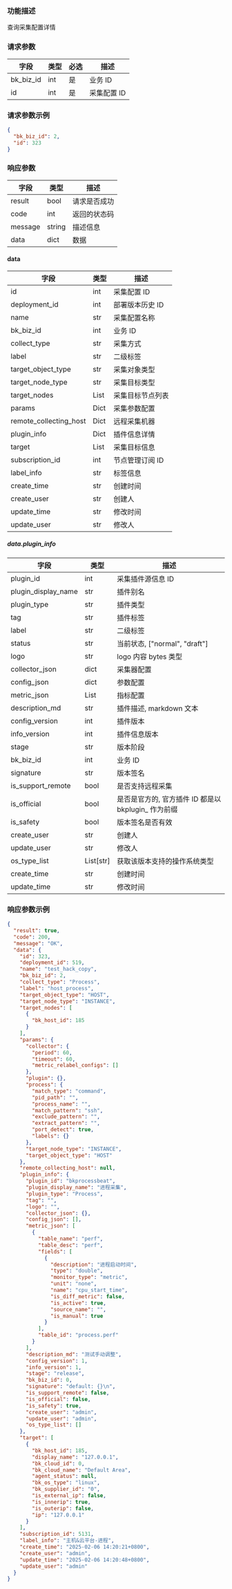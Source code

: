 ### 功能描述

查询采集配置详情


### 请求参数

| 字段        | 类型  | 必选  | 描述     |
| --------- | --- | --- | ------ |
| bk_biz_id | int | 是   | 业务 ID  |
| id        | int | 是   | 采集配置 ID |

### 请求参数示例

```json
{
  "bk_biz_id": 2,
  "id": 323
}
```

### 响应参数

| 字段      | 类型     | 描述     |
| ------- | ------ | ------ |
| result  | bool   | 请求是否成功 |
| code    | int    | 返回的状态码 |
| message | string | 描述信息   |
| data    | dict   | 数据     |

#### data

| 字段                     | 类型   | 描述        |
| ---------------------- | ---- | --------- |
| id                     | int  | 采集配置 ID   |
| deployment_id          | int  | 部署版本历史 ID |
| name                   | str  | 采集配置名称    |
| bk_biz_id              | int  | 业务 ID     |
| collect_type           | str  | 采集方式      |
| label                  | str  | 二级标签      |
| target_object_type     | str  | 采集对象类型    |
| target_node_type       | str  | 采集目标类型    |
| target_nodes           | List | 采集目标节点列表  |
| params                 | Dict | 采集参数配置    |
| remote_collecting_host | Dict | 远程采集机器    |
| plugin_info            | Dict | 插件信息详情    |
| target                 | List | 采集目标信息    |
| subscription_id        | int  | 节点管理订阅 ID |
| label_info             | str  | 标签信息      |
| create_time            | str  | 创建时间      |
| create_user            | str  | 创建人       |
| update_time            | str  | 修改时间      |
| update_user            | str  | 修改人       |

##### data.plugin_info

| 字段                   | 类型        | 描述                                 |
| -------------------- | --------- | ---------------------------------- |
| plugin_id            | int       | 采集插件源信息 ID                         |
| plugin_display_name  | str       | 插件别名                               |
| plugin_type          | str       | 插件类型                               |
| tag                  | str       | 插件标签                               |
| label                | str       | 二级标签                               |
| status               | str       | 当前状态, \["normal", "draft"\]        |
| logo                 | str       | logo 内容 bytes 类型                   |
| collector_json       | dict      | 采集器配置                              |
| config_json          | dict      | 参数配置                               |
| metric_json          | List      | 指标配置                               |
| description_md       | str       | 插件描述, markdown 文本                  |
| config_version       | int       | 插件版本                               |
| info_version         | int       | 插件信息版本                             |
| stage                | str       | 版本阶段                               |
| bk_biz_id            | int       | 业务 ID                              |
| signature            | str       | 版本签名                               |
| is_support_remote    | bool      | 是否支持远程采集                           |
| is_official          | bool      | 是否是官方的, 官方插件 ID 都是以 bkplugin_ 作为前缀 |
| is_safety            | bool      | 版本签名是否有效                           |
| create_user          | str       | 创建人                                |
| update_user          | str       | 修改人                                |
| os_type_list         | List[str] | 获取该版本支持的操作系统类型                     |
| create_time          | str       | 创建时间                               |
| update_time          | str       | 修改时间                               |

### 响应参数示例

```json
{
  "result": true,
  "code": 200,
  "message": "OK",
  "data": {
    "id": 323,
    "deployment_id": 519,
    "name": "test_hack_copy",
    "bk_biz_id": 2,
    "collect_type": "Process",
    "label": "host_process",
    "target_object_type": "HOST",
    "target_node_type": "INSTANCE",
    "target_nodes": [
      {
        "bk_host_id": 185
      }
    ],
    "params": {
      "collector": {
        "period": 60,
        "timeout": 60,
        "metric_relabel_configs": []
      },
      "plugin": {},
      "process": {
        "match_type": "command",
        "pid_path": "",
        "process_name": "",
        "match_pattern": "ssh",
        "exclude_pattern": "",
        "extract_pattern": "",
        "port_detect": true,
        "labels": {}
      },
      "target_node_type": "INSTANCE",
      "target_object_type": "HOST"
    },
    "remote_collecting_host": null,
    "plugin_info": {
      "plugin_id": "bkprocessbeat",
      "plugin_display_name": "进程采集",
      "plugin_type": "Process",
      "tag": "",
      "logo": "",
      "collector_json": {},
      "config_json": [],
      "metric_json": [
        {
          "table_name": "perf",
          "table_desc": "perf",
          "fields": [
            {
              "description": "进程启动时间",
              "type": "double",
              "monitor_type": "metric",
              "unit": "none",
              "name": "cpu_start_time",
              "is_diff_metric": false,
              "is_active": true,
              "source_name": "",
              "is_manual": true
            }
          ],
          "table_id": "process.perf"
        }
      ],
      "description_md": "测试手动调整",
      "config_version": 1,
      "info_version": 1,
      "stage": "release",
      "bk_biz_id": 0,
      "signature": "default: {}\n",
      "is_support_remote": false,
      "is_official": false,
      "is_safety": true,
      "create_user": "admin",
      "update_user": "admin",
      "os_type_list": []
    },
    "target": [
      {
        "bk_host_id": 185,
        "display_name": "127.0.0.1",
        "bk_cloud_id": 0,
        "bk_cloud_name": "Default Area",
        "agent_status": null,
        "bk_os_type": "linux",
        "bk_supplier_id": "0",
        "is_external_ip": false,
        "is_innerip": true,
        "is_outerip": false,
        "ip": "127.0.0.1"
      }
    ],
    "subscription_id": 5131,
    "label_info": "主机&云平台-进程",
    "create_time": "2025-02-06 14:20:21+0800",
    "create_user": "admin",
    "update_time": "2025-02-06 14:20:48+0800",
    "update_user": "admin"
  }
}
```
